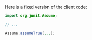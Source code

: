 Here is a fixed version of the client code:
```java
import org.junit.Assume;

// ...

Assume.assumeTrue(...);
```